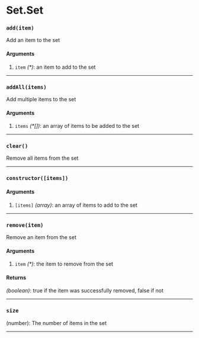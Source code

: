 # Set.Set

<!-- div class="doc-container" -->

<!-- div -->


<!-- div -->

<h3 id="additem"><code>add(item)</code></h3>

Add an item to the set

#### Arguments
1. `item` *(&#42;)*: an item to add to the set

---

<!-- /div -->

<!-- /div -->

<!-- div -->


<!-- div -->

<h3 id="addallitems"><code>addAll(items)</code></h3>

Add multiple items to the set

#### Arguments
1. `items` *(&#42;&#91;&#93;)*: an array of items to be added to the set

---

<!-- /div -->

<!-- /div -->

<!-- div -->


<!-- div -->

<h3 id="clear"><code>clear()</code></h3>

Remove all items from the set

---

<!-- /div -->

<!-- /div -->

<!-- div -->


<!-- div -->

<h3 id="constructoritems"><code>constructor([items])</code></h3>



#### Arguments
1. `[items]` *(array)*: an array of items to add to the set

---

<!-- /div -->

<!-- /div -->

<!-- div -->


<!-- div -->

<h3 id="removeitem"><code>remove(item)</code></h3>

Remove an item from the set

#### Arguments
1. `item` *(&#42;)*: the item to remove from the set

#### Returns
*(boolean)*: true if the item was successfully removed, false if not

---

<!-- /div -->

<!-- /div -->

<!-- div -->


<!-- div -->

<h3 id="size"><code>size</code></h3>

(number): The number of items in the set

---

<!-- /div -->

<!-- /div -->

<!-- /div -->
